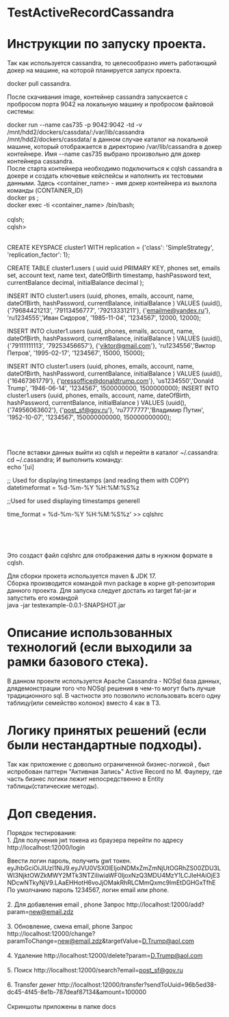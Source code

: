 # TestActiveRecordCassandra
# Инструкции по запуску проекта.
Так как используется cassandra, то целесообразно иметь работающий докер на машине, на которой планируется запуск проекта.


docker pull cassandra.
<br>

После скачивания image, контейнер cassandra запускается с пробросом порта 9042 на локальную машину и пробросом 
файловой системы:
<br>

docker run --name cas735 -p 9042:9042 -td -v /mnt/hdd2/dockers/cassdata/:/var/lib/cassandra
<br>
/mnt/hdd2/dockers/cassdata/  в данном случае каталог на локальной машине, который отображается в директорию
/var/lib/cassandra в докер контейнере.
Имя --name cas735  выбрано произвольно для докер контейнера cassandra.
<br>
После старта контейнера необходимо подключиться к cqlsh cassandra в докере и создать ключевые кейспейсы и наполнить 
их тестовыми данными. Здесь <container_name> - имя докер контейнера из выхлопа команды (CONTAINER_ID)<br>
docker ps         ;
<br>
docker exec -ti <container_name> /bin/bash;
<br>
<br>
cqlsh;
<br>
cqlsh>

<br>
CREATE KEYSPACE cluster1 WITH replication = {'class': 'SimpleStrategy', 'replication_factor': 1};

CREATE TABLE cluster1.users (
uuid uuid PRIMARY KEY,
phones set<text>,
emails set<text>,
account text,
name text,
dateOfBirth timestamp,
hashPassword text,
currentBalance decimal,
initialBalance decimal
);

INSERT INTO cluster1.users
(uuid, phones, emails, account, name, dateOfBirth, hashPassword, currentBalance, initialBalance
) VALUES (uuid(), {'79684421213', '79113456777', '79213331211'}, {'emailme@yandex.ru'},
'ru1234555','Иван Сидоров', '1985-11-04', '1234567', 12000, 12000);

INSERT INTO cluster1.users
(uuid, phones, emails, account, name, dateOfBirth, hashPassword, currentBalance, initialBalance
) VALUES (uuid(), {'79111111113', '79253456657'}, {'viktor@gmail.com'},
'ru1234556','Виктор Петров', '1995-02-17', '1234567', 15000, 15000);

INSERT INTO cluster1.users
(uuid, phones, emails, account, name, dateOfBirth, hashPassword, currentBalance, initialBalance
) VALUES (uuid(), {'16467361779'}, {'pressoffice@donaldtrump.com'},
'us1234550','Donald Trump', '1946-06-14', '1234567', 1500000000, 1500000000);
INSERT INTO cluster1.users
(uuid, phones, emails, account, name, dateOfBirth, hashPassword, currentBalance, initialBalance
) VALUES (uuid(), {'74956063602'}, {'post_sf@gov.ru'},
'ru7777777','Владимир Путин', '1952-10-07', '1234567', 150000000000, 150000000000);
<br><br><br><br>

После вставки данных выйти из cqlsh и перейти в каталог ~/.cassandra:
<br>
cd ~/.cassandra;
И выполнить команду:
<br>
echo '[ui]

;; Used for displaying timestamps (and reading them with COPY)
datetimeformat = %d-%m-%Y %H:%M:%S%z

;;Used for used displaying timestamps generell

time_format = %d-%m-%Y %H:%M:%S%z' >> cqlshrc

<br><br><br>

Это создаст файл cqlshrc для отображения даты в нужном формате в cqlsh.
<br>

Для сборки прокета используется maven & JDK 17.
<br>
Сборка производится командой mvn package в корне git-репозитория данного проекта.
Для запуска следует достать из target fat-jar и запустить его командой
<br>
java -jar testexample-0.0.1-SNAPSHOT.jar




# Описание использованных технологий (если выходили за рамки базового стека).

В данном проекте используется Apache Cassandra - NOSql база данных, длядемонстрации того что NOSql решения в 
чем-то могут быть лучше традиционного sql. В частности это позволило использовать всего одну 
таблицу(или семейство колонок) вместо 4 как в ТЗ.

# Логику принятых решений (если были нестандартные подходы).
Так как приложение с довольно ограниченной бизнес-логикой , был испробован паттерн "Активная Запись"
Active Record по М. Фаулеру, где часть бизнес логики лежит непосредственно в Entity таблицы(статические методы).


# Доп сведения.
Порядок тестирования:<br>
1.
Для получения jwt токена из браузера перейти по адресу
http://localhost:12000/login

Ввести логин пароль, получить gwt токен. eyJhbGciOiJIUzI1NiJ9.eyJVU0VSX0lEIjoiNDMxZmZmNjUtOGRhZS00ZDU3LWI3NjktOWZkMWY2MTk3NTZiIiwiaWF0IjoxNzQ3MDU4MzY1LCJleHAiOjE3NDcwNTkyNjV9.LAaEHHotH6voJjOMakRhRLCMmQxmc9lmEtDGHGxTfhE
По умолчанию пароль 1234567, логин email или phone.
<br><br>
2. Для добавления email , phone
Запрос http://localhost:12000/add?param=new@email.zdz
   <br><br>
3. Обновление, смена email, phone
   Запрос   http://localhost:12000/change?paramToChange=new@email.zdz&targetValue=D.Trump@aol.com
   <br><br>
4. Удаление
http://localhost:12000/delete?param=D.Trump@aol.com
   <br><br>
5. Поиск
http://localhost:12000/search?email=post_sf@gov.ru
   <br><br>
6. Transfer денег
   http://localhost:12000/transfer?sendToUuid=96b5ed38-dc45-4f45-8e1b-787deaf87134&amount=100000
   <br><br>
Скриншоты приложены в папке docs






